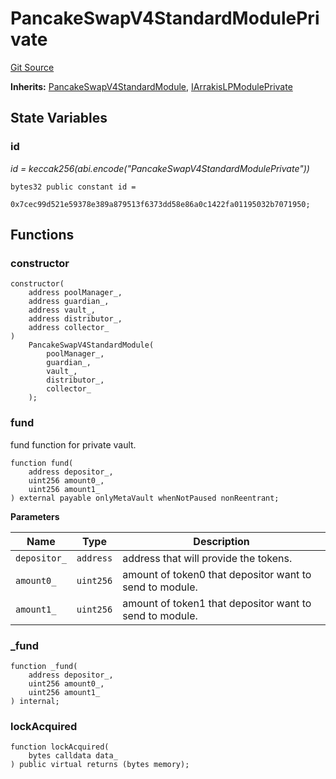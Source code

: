 # PancakeSwapV4StandardModulePrivate
[Git Source](https://github.com/ArrakisFinance/arrakis-modular/blob/a0f994c9f79e57468b66cd97f5a9ed37ecef770d/src/modules/PancakeSwapV4StandardModulePrivate.sol)

**Inherits:**
[PancakeSwapV4StandardModule](/autogenerated/abstracts/PancakeSwapV4StandardModule.sol/abstract.PancakeSwapV4StandardModule.md), [IArrakisLPModulePrivate](/autogenerated/interfaces/IArrakisLPModulePrivate.sol/interface.IArrakisLPModulePrivate.md)


## State Variables
### id
*id = keccak256(abi.encode("PancakeSwapV4StandardModulePrivate"))*


```solidity
bytes32 public constant id =
    0x7cec99d521e59378e389a879513f6373dd58e86a0c1422fa01195032b7071950;
```


## Functions
### constructor


```solidity
constructor(
    address poolManager_,
    address guardian_,
    address vault_,
    address distributor_,
    address collector_
)
    PancakeSwapV4StandardModule(
        poolManager_,
        guardian_,
        vault_,
        distributor_,
        collector_
    );
```

### fund

fund function for private vault.


```solidity
function fund(
    address depositor_,
    uint256 amount0_,
    uint256 amount1_
) external payable onlyMetaVault whenNotPaused nonReentrant;
```
**Parameters**

|Name|Type|Description|
|----|----|-----------|
|`depositor_`|`address`|address that will provide the tokens.|
|`amount0_`|`uint256`|amount of token0 that depositor want to send to module.|
|`amount1_`|`uint256`|amount of token1 that depositor want to send to module.|


### _fund


```solidity
function _fund(
    address depositor_,
    uint256 amount0_,
    uint256 amount1_
) internal;
```

### lockAcquired


```solidity
function lockAcquired(
    bytes calldata data_
) public virtual returns (bytes memory);
```

